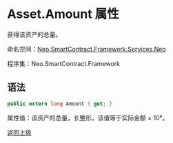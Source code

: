 # Asset.Amount 属性

获得该资产的总量。

命名空间：[Neo.SmartContract.Framework.Services.Neo](../../Neo.md)

程序集：Neo.SmartContract.Framework

## 语法

```c#
public extern long Amount { get; }
```

属性值：该资产的总量，长整形，该值等于实际金额 × 10⁸。



[返回上级](../Asset.md)